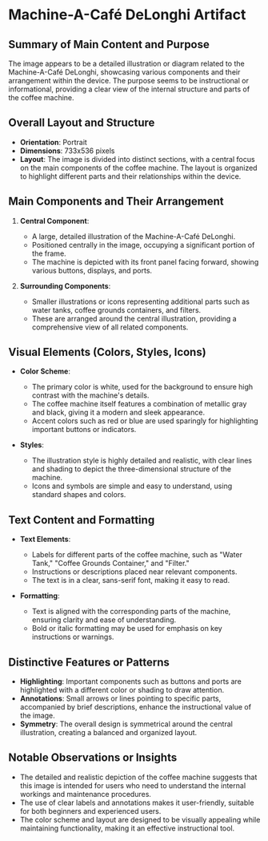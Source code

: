 # Machine-A-Café DeLonghi Artifact

## Summary of Main Content and Purpose
The image appears to be a detailed illustration or diagram related to the Machine-A-Café DeLonghi, showcasing various components and their arrangement within the device. The purpose seems to be instructional or informational, providing a clear view of the internal structure and parts of the coffee machine.

## Overall Layout and Structure

- **Orientation**: Portrait
- **Dimensions**: 733x536 pixels
- **Layout**: The image is divided into distinct sections, with a central focus on the main components of the coffee machine. The layout is organized to highlight different parts and their relationships within the device.

## Main Components and Their Arrangement

1. **Central Component**:
   - A large, detailed illustration of the Machine-A-Café DeLonghi.
   - Positioned centrally in the image, occupying a significant portion of the frame.
   - The machine is depicted with its front panel facing forward, showing various buttons, displays, and ports.

2. **Surrounding Components**:
   - Smaller illustrations or icons representing additional parts such as water tanks, coffee grounds containers, and filters.
   - These are arranged around the central illustration, providing a comprehensive view of all related components.

## Visual Elements (Colors, Styles, Icons)

- **Color Scheme**:
  - The primary color is white, used for the background to ensure high contrast with the machine's details.
  - The coffee machine itself features a combination of metallic gray and black, giving it a modern and sleek appearance.
  - Accent colors such as red or blue are used sparingly for highlighting important buttons or indicators.

- **Styles**:
  - The illustration style is highly detailed and realistic, with clear lines and shading to depict the three-dimensional structure of the machine.
  - Icons and symbols are simple and easy to understand, using standard shapes and colors.

## Text Content and Formatting

- **Text Elements**:
  - Labels for different parts of the coffee machine, such as "Water Tank," "Coffee Grounds Container," and "Filter."
  - Instructions or descriptions placed near relevant components.
  - The text is in a clear, sans-serif font, making it easy to read.

- **Formatting**:
  - Text is aligned with the corresponding parts of the machine, ensuring clarity and ease of understanding.
  - Bold or italic formatting may be used for emphasis on key instructions or warnings.

## Distinctive Features or Patterns

- **Highlighting**: Important components such as buttons and ports are highlighted with a different color or shading to draw attention.
- **Annotations**: Small arrows or lines pointing to specific parts, accompanied by brief descriptions, enhance the instructional value of the image.
- **Symmetry**: The overall design is symmetrical around the central illustration, creating a balanced and organized layout.

## Notable Observations or Insights

- The detailed and realistic depiction of the coffee machine suggests that this image is intended for users who need to understand the internal workings and maintenance procedures.
- The use of clear labels and annotations makes it user-friendly, suitable for both beginners and experienced users.
- The color scheme and layout are designed to be visually appealing while maintaining functionality, making it an effective instructional tool.